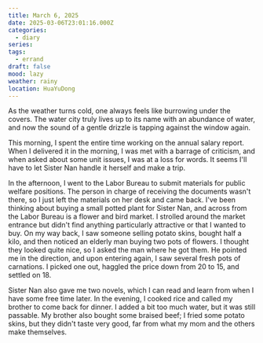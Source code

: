 ```yaml
---
title: March 6, 2025
date: 2025-03-06T23:01:16.000Z
categories:
  - diary
series:
tags:
  - errand
draft: false
mood: lazy
weather: rainy
location: HuaYuDong
---
```


As the weather turns cold, one always feels like burrowing under the covers. The water city truly lives up to its name with an abundance of water, and now the sound of a gentle drizzle is tapping against the window again.

This morning, I spent the entire time working on the annual salary report. When I delivered it in the morning, I was met with a barrage of criticism, and when asked about some unit issues, I was at a loss for words. It seems I'll have to let Sister Nan handle it herself and make a trip.

In the afternoon, I went to the Labor Bureau to submit materials for public welfare positions. The person in charge of receiving the documents wasn't there, so I just left the materials on her desk and came back. I've been thinking about buying a small potted plant for Sister Nan, and across from the Labor Bureau is a flower and bird market. I strolled around the market entrance but didn't find anything particularly attractive or that I wanted to buy. On my way back, I saw someone selling potato skins, bought half a kilo, and then noticed an elderly man buying two pots of flowers. I thought they looked quite nice, so I asked the man where he got them. He pointed me in the direction, and upon entering again, I saw several fresh pots of carnations. I picked one out, haggled the price down from 20 to 15, and settled on 18.

Sister Nan also gave me two novels, which I can read and learn from when I have some free time later. In the evening, I cooked rice and called my brother to come back for dinner. I added a bit too much water, but it was still passable. My brother also bought some braised beef; I fried some potato skins, but they didn't taste very good, far from what my mom and the others make themselves.
